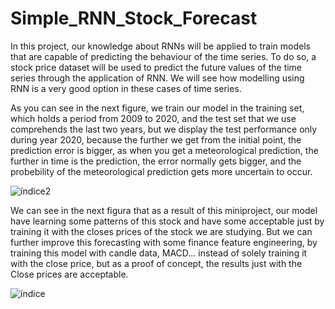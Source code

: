 # Simple_RNN_Stock_Forecast
In this project, our knowledge about RNNs will be applied to train models that are capable of predicting the behaviour of the time series. To do so, a stock price dataset will be used to predict the future values of the time series through the application of RNN. We will see how modelling using RNN is a very good option in these cases of time series.

As you can see in the next figure, we train our model in the training set, which holds a period from 2009 to 2020, and the test set that we use comprehends the last two years, but we display the test performance only during year 2020, because the further we get from the initial point, the prediction error is bigger, as when you get a meteorological prediction, the further in time is the prediction, the error normally gets bigger, and the probebility of the meteorological prediction gets more uncertain to occur.

![índice2](https://user-images.githubusercontent.com/18196870/194307998-2b38bfa7-b3b3-4ec4-9939-abc1c7a5b884.png)

We can see in the next figura that as a result of this miniproject, our model have learning some patterns of this stock and have some acceptable just by training it with the closes prices of the stock we are studying. But we can further improve this forecasting with some finance feature engineering, by training this model with candle data, MACD... instead of solely training it with the close price, but as a proof of concept, the results just with the Close prices are acceptable.

![índice](https://user-images.githubusercontent.com/18196870/194301221-a941fae3-c298-4877-af53-b4f5436c0a89.png)
